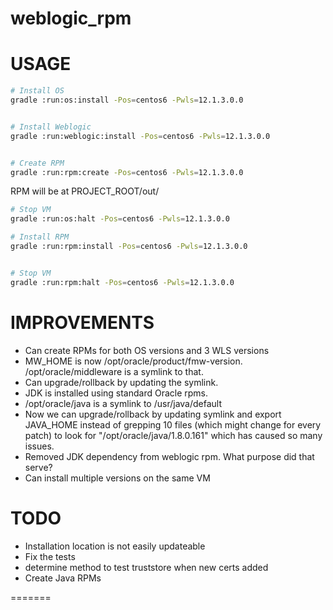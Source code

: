 # weblogic_rpm

# USAGE
```bash
# Install OS
gradle :run:os:install -Pos=centos6 -Pwls=12.1.3.0.0


# Install Weblogic
gradle :run:weblogic:install -Pos=centos6 -Pwls=12.1.3.0.0


# Create RPM
gradle :run:rpm:create -Pos=centos6 -Pwls=12.1.3.0.0

```

RPM will be at PROJECT_ROOT/out/
```bash
# Stop VM
gradle :run:os:halt -Pos=centos6 -Pwls=12.1.3.0.0

# Install RPM 
gradle :run:rpm:install -Pos=centos6 -Pwls=12.1.3.0.0


# Stop VM
gradle :run:rpm:halt -Pos=centos6 -Pwls=12.1.3.0.0

```

# IMPROVEMENTS
- Can create RPMs for both OS versions and 3 WLS versions 
- MW_HOME is now /opt/oracle/product/fmw-version.  /opt/oracle/middleware is a symlink to that.
- Can upgrade/rollback by updating the symlink.
- JDK is installed using standard Oracle rpms.  
- /opt/oracle/java is a symlink to /usr/java/default
- Now we can upgrade/rollback by updating symlink and export JAVA_HOME instead of grepping 10 files (which might change for every patch) to look for "/opt/oracle/java/1.8.0.161" which has caused so many issues.  
- Removed JDK dependency from weblogic rpm.  What purpose did that serve?
- Can install multiple versions on the same VM

# TODO
- Installation location is not easily updateable
- Fix the tests
- determine method to test truststore when new certs added
- Create Java RPMs 

=======


